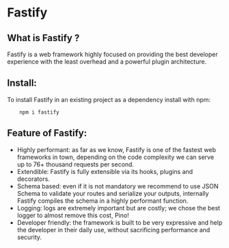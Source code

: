 # Fastify

## What is Fastify ?
Fastify is a web framework highly focused on providing the best developer experience with the least overhead and a powerful plugin architecture. 

## Install:
To install Fastify in an existing project as a dependency install with npm:
```
    npm i fastify
```

## Feature of Fastify:
* Highly performant: as far as we know, Fastify is one of the fastest web frameworks in town, depending on the code complexity we can serve up to 76+ thousand requests per second.
* Extendible: Fastify is fully extensible via its hooks, plugins and decorators.
* Schema based: even if it is not mandatory we recommend to use JSON Schema to validate your routes and serialize your outputs, internally Fastify compiles the schema in a highly performant function.
* Logging: logs are extremely important but are costly; we chose the best logger to almost remove this cost, Pino!
* Developer friendly: the framework is built to be very expressive and help the developer in their daily use, without sacrificing performance and security.